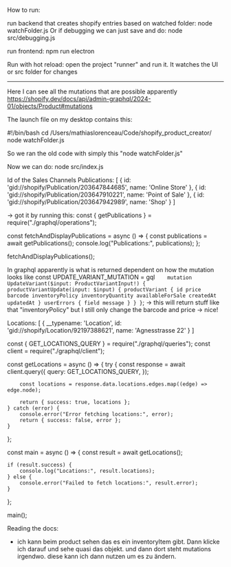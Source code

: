 How to run:



run backend that creates shopify entries based on watched folder:
node watchFolder.js
Or if debugging we can just save and do: node src/debugging.js


run frontend:
npm run electron

Run with hot reload:
open the project "runner" and run it. It watches the UI or src folder for changes

---

Here I can see all the mutations that are possible apparently
https://shopify.dev/docs/api/admin-graphql/2024-01/objects/Product#mutations

The launch file on my desktop contains this:

#!/bin/bash
cd /Users/mathiaslorenceau/Code/shopify_product_creator/
node watchFolder.js

So we ran the old code with simply this "node watchFolder.js"

Now we can do: node src/index.js

Id of the Sales Channels
Publications: [
{
id: 'gid://shopify/Publication/203647844685',
name: 'Online Store'
},
{
id: 'gid://shopify/Publication/203647910221',
name: 'Point of Sale'
},
{ id: 'gid://shopify/Publication/203647942989', name: 'Shop' }
]

-> got it by running this:
const { getPublications } = require("./graphql/operations");

const fetchAndDisplayPublications = async () => {
const publications = await getPublications();
console.log("Publications:", publications);
};

fetchAndDisplayPublications();

In graphql apparently is what is returned dependent on how the mutation looks like
const UPDATE_VARIANT_MUTATION = gql`	mutation UpdateVariant($input: ProductVariantInput!) {
		productVariantUpdate(input: $input) {
			productVariant {
				id
				price
				barcode
				inventoryPolicy
				inventoryQuantity
				availableForSale
				createdAt
				updatedAt
			}
			userErrors {
				field
				message
			}
		}
	}`;
-> this will return stuff like that "inventoryPolicy" but I still only change the barcode and price -> nice!

Locations: [
{
__typename: 'Location',
id: 'gid://shopify/Location/92197388621',
name: 'Agnesstrasse 22'
}
]

const { GET_LOCATIONS_QUERY } = require("./graphql/queries");
const client = require("./graphql/client");

const getLocations = async () => {
try {
const response = await client.query({
query: GET_LOCATIONS_QUERY,
});

    	const locations = response.data.locations.edges.map((edge) => edge.node);

    	return { success: true, locations };
    } catch (error) {
    	console.error("Error fetching locations:", error);
    	return { success: false, error };
    }

};

const main = async () => {
const result = await getLocations();

    if (result.success) {
    	console.log("Locations:", result.locations);
    } else {
    	console.error("Failed to fetch locations:", result.error);
    }

};

main();

Reading the docs:

-   ich kann beim product sehen das es ein inventoryItem gibt. Dann klicke ich darauf und sehe quasi das objekt. und dann dort steht
    mutations irgendwo. diese kann ich dann nutzen um es zu ändern.
